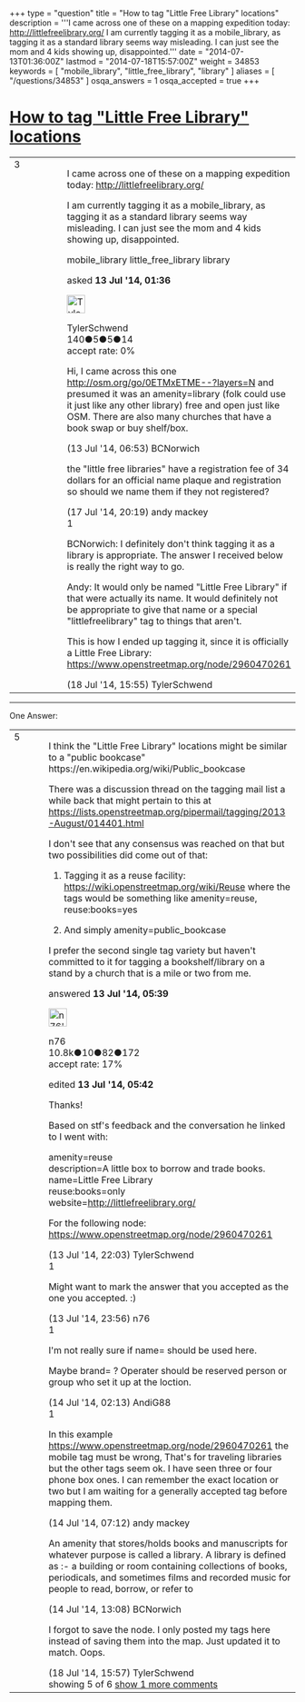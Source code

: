 +++
type = "question"
title = "How to tag &quot;Little Free Library&quot; locations"
description = '''I came across one of these on a mapping expedition today: http://littlefreelibrary.org/ I am currently tagging it as a mobile_library, as tagging it as a standard library seems way misleading. I can just see the mom and 4 kids showing up, disappointed.'''
date = "2014-07-13T01:36:00Z"
lastmod = "2014-07-18T15:57:00Z"
weight = 34853
keywords = [ "mobile_library", "little_free_library", "library" ]
aliases = [ "/questions/34853" ]
osqa_answers = 1
osqa_accepted = true
+++

<div class="headNormal">

# [How to tag "Little Free Library" locations](/questions/34853/how-to-tag-little-free-library-locations)

</div>

<div id="main-body">

<div id="askform">

<table id="question-table" style="width:100%;">
<colgroup>
<col style="width: 50%" />
<col style="width: 50%" />
</colgroup>
<tbody>
<tr>
<td style="width: 30px; vertical-align: top"><div class="vote-buttons">
<span id="post-34853-upvote" class="ajax-command post-vote up" rel="nofollow" title="I like this post (click again to cancel)"> </span>
<div id="post-34853-score" class="post-score" title="current number of votes">
3
</div>
<span id="post-34853-downvote" class="ajax-command post-vote down" rel="nofollow" title="I dont like this post (click again to cancel)"> </span> <span id="favorite-mark" class="ajax-command favorite-mark" rel="nofollow" title="mark/unmark this question as favorite (click again to cancel)"> </span>
<div id="favorite-count" class="favorite-count">
&#10;</div>
</div></td>
<td><div id="item-right">
<div class="question-body">
<p>I came across one of these on a mapping expedition today: <a href="http://littlefreelibrary.org/">http://littlefreelibrary.org/</a></p>
<p>I am currently tagging it as a mobile_library, as tagging it as a standard library seems way misleading. I can just see the mom and 4 kids showing up, disappointed.</p>
</div>
<div id="question-tags" class="tags-container tags">
<span class="post-tag tag-link-mobile_library" rel="tag" title="see questions tagged &#39;mobile_library&#39;">mobile_library</span> <span class="post-tag tag-link-little_free_library" rel="tag" title="see questions tagged &#39;little_free_library&#39;">little_free_library</span> <span class="post-tag tag-link-library" rel="tag" title="see questions tagged &#39;library&#39;">library</span>
</div>
<div id="question-controls" class="post-controls">
&#10;</div>
<div class="post-update-info-container">
<div class="post-update-info post-update-info-user">
<p>asked <strong>13 Jul '14, 01:36</strong></p>
<img src="https://secure.gravatar.com/avatar/5090467a1182e42ddceddb299e49b1c7?s=32&amp;d=identicon&amp;r=g" class="gravatar" width="32" height="32" alt="TylerSchwend&#39;s gravatar image" />
<p><span>TylerSchwend</span><br />
<span class="score" title="140 reputation points">140</span><span title="5 badges"><span class="badge1">●</span><span class="badgecount">5</span></span><span title="5 badges"><span class="silver">●</span><span class="badgecount">5</span></span><span title="14 badges"><span class="bronze">●</span><span class="badgecount">14</span></span><br />
<span class="accept_rate" title="Rate of the user&#39;s accepted answers">accept rate:</span> <span title="TylerSchwend has no accepted answers">0%</span></p>
</div>
</div>
<div id="comments-container-34853" class="comments-container">
<span id="34856"></span>
<div id="comment-34856" class="comment">
<div id="post-34856-score" class="comment-score">
&#10;</div>
<div class="comment-text">
<p>Hi, I came across this one <a href="http://osm.org/go/0ETMxETME--?layers=N">http://osm.org/go/0ETMxETME--?layers=N</a> and presumed it was an amenity=library (folk could use it just like any other library) free and open just like OSM. There are also many churches that have a book swap or buy shelf/box.</p>
</div>
<div id="comment-34856-info" class="comment-info">
<span class="comment-age">(13 Jul '14, 06:53)</span> <span class="comment-user userinfo">BCNorwich</span>
</div>
</div>
<span id="34947"></span>
<div id="comment-34947" class="comment">
<div id="post-34947-score" class="comment-score">
&#10;</div>
<div class="comment-text">
<p>the "little free libraries" have a registration fee of 34 dollars for an official name plaque and registration so should we name them if they not registered?</p>
</div>
<div id="comment-34947-info" class="comment-info">
<span class="comment-age">(17 Jul '14, 20:19)</span> <span class="comment-user userinfo">andy mackey</span>
</div>
</div>
<span id="34967"></span>
<div id="comment-34967" class="comment">
<div id="post-34967-score" class="comment-score">
1
</div>
<div class="comment-text">
<p>BCNorwich: I definitely don't think tagging it as a library is appropriate. The answer I received below is really the right way to go.</p>
<p>Andy: It would only be named "Little Free Library" if that were actually its name. It would definitely not be appropriate to give that name or a special "littlefreelibrary" tag to things that aren't.</p>
<p>This is how I ended up tagging it, since it is officially a Little Free Library: <a href="https://www.openstreetmap.org/node/2960470261">https://www.openstreetmap.org/node/2960470261</a></p>
</div>
<div id="comment-34967-info" class="comment-info">
<span class="comment-age">(18 Jul '14, 15:55)</span> <span class="comment-user userinfo">TylerSchwend</span>
</div>
</div>
</div>
<div id="comment-tools-34853" class="comment-tools">
&#10;</div>
<div class="clear">
&#10;</div>
<div id="comment-34853-form-container" class="comment-form-container">
&#10;</div>
<div class="clear">
&#10;</div>
</div></td>
</tr>
</tbody>
</table>

------------------------------------------------------------------------

<div class="tabBar">

<span id="sort-top"></span>

<div class="headQuestions">

One Answer:

</div>

</div>

<span id="34855"></span>

<div id="answer-container-34855" class="answer accepted-answer">

<table style="width:100%;">
<colgroup>
<col style="width: 50%" />
<col style="width: 50%" />
</colgroup>
<tbody>
<tr>
<td style="width: 30px; vertical-align: top"><div class="vote-buttons">
<span id="post-34855-upvote" class="ajax-command post-vote up" rel="nofollow" title="I like this post (click again to cancel)"> </span>
<div id="post-34855-score" class="post-score" title="current number of votes">
5
</div>
<span id="post-34855-downvote" class="ajax-command post-vote down" rel="nofollow" title="I dont like this post (click again to cancel)"> </span> <span class="accept-answer on" rel="nofollow" title="TylerSchwend has selected this answer as the correct answer"> </span>
</div></td>
<td><div class="item-right">
<div class="answer-body">
<p>I think the "Little Free Library" locations might be similar to a "public bookcase" https://en.wikipedia.org/wiki/Public_bookcase</p>
<p>There was a discussion thread on the tagging mail list a while back that might pertain to this at <a href="https://lists.openstreetmap.org/pipermail/tagging/2013-August/014401.html">https://lists.openstreetmap.org/pipermail/tagging/2013-August/014401.html</a></p>
<p>I don't see that any consensus was reached on that but two possibilities did come out of that:</p>
<ol>
<li><p>Tagging it as a reuse facility: <a href="https://wiki.openstreetmap.org/wiki/Reuse">https://wiki.openstreetmap.org/wiki/Reuse</a> where the tags would be something like amenity=reuse, reuse:books=yes</p></li>
<li><p>And simply amenity=public_bookcase</p></li>
</ol>
<p>I prefer the second single tag variety but haven't committed to it for tagging a bookshelf/library on a stand by a church that is a mile or two from me.</p>
</div>
<div class="answer-controls post-controls">
&#10;</div>
<div class="post-update-info-container">
<div class="post-update-info post-update-info-user">
<p>answered <strong>13 Jul '14, 05:39</strong></p>
<img src="https://secure.gravatar.com/avatar/f60af53a4eba0c21f25c22674fb4a8cc?s=32&amp;d=identicon&amp;r=g" class="gravatar" width="32" height="32" alt="n76&#39;s gravatar image" />
<p><span>n76</span><br />
<span class="score" title="10839 reputation points"><span>10.8k</span></span><span title="10 badges"><span class="badge1">●</span><span class="badgecount">10</span></span><span title="82 badges"><span class="silver">●</span><span class="badgecount">82</span></span><span title="172 badges"><span class="bronze">●</span><span class="badgecount">172</span></span><br />
<span class="accept_rate" title="Rate of the user&#39;s accepted answers">accept rate:</span> <span title="n76 has 48 accepted answers">17%</span></p>
</div>
<div class="post-update-info post-update-info-edited">
<p><span> edited <strong>13 Jul '14, 05:42</strong> </span></p>
</div>
</div>
<div id="comments-container-34855" class="comments-container">
<span id="34873"></span>
<div id="comment-34873" class="comment">
<div id="post-34873-score" class="comment-score">
&#10;</div>
<div class="comment-text">
<p>Thanks!</p>
<p>Based on stf's feedback and the conversation he linked to I went with:</p>
<p>amenity=reuse<br />
description=A little box to borrow and trade books.<br />
name=Little Free Library<br />
reuse:books=only<br />
website=<a href="http://littlefreelibrary.org/">http://littlefreelibrary.org/</a><br />
</p>
<p>For the following node: <a href="https://www.openstreetmap.org/node/2960470261">https://www.openstreetmap.org/node/2960470261</a></p>
</div>
<div id="comment-34873-info" class="comment-info">
<span class="comment-age">(13 Jul '14, 22:03)</span> <span class="comment-user userinfo">TylerSchwend</span>
</div>
</div>
<span id="34874"></span>
<div id="comment-34874" class="comment">
<div id="post-34874-score" class="comment-score">
1
</div>
<div class="comment-text">
<p>Might want to mark the answer that you accepted as the one you accepted. :)</p>
</div>
<div id="comment-34874-info" class="comment-info">
<span class="comment-age">(13 Jul '14, 23:56)</span> <span class="comment-user userinfo">n76</span>
</div>
</div>
<span id="34878"></span>
<div id="comment-34878" class="comment">
<div id="post-34878-score" class="comment-score">
1
</div>
<div class="comment-text">
<p>I'm not really sure if name= should be used here.</p>
<p>Maybe brand= ? Operater should be reserved person or group who set it up at the loction.</p>
</div>
<div id="comment-34878-info" class="comment-info">
<span class="comment-age">(14 Jul '14, 02:13)</span> <span class="comment-user userinfo">AndiG88</span>
</div>
</div>
<span id="34879"></span>
<div id="comment-34879" class="comment">
<div id="post-34879-score" class="comment-score">
1
</div>
<div class="comment-text">
<p>In this example <a href="https://www.openstreetmap.org/node/2960470261">https://www.openstreetmap.org/node/2960470261</a> the mobile tag must be wrong, That's for traveling libraries but the other tags seem ok. I have seen three or four phone box ones. I can remember the exact location or two but I am waiting for a generally accepted tag before mapping them.</p>
</div>
<div id="comment-34879-info" class="comment-info">
<span class="comment-age">(14 Jul '14, 07:12)</span> <span class="comment-user userinfo">andy mackey</span>
</div>
</div>
<span id="34886"></span>
<div id="comment-34886" class="comment">
<div id="post-34886-score" class="comment-score">
&#10;</div>
<div class="comment-text">
<p>An amenity that stores/holds books and manuscripts for whatever purpose is called a library. A library is defined as :- a building or room containing collections of books, periodicals, and sometimes films and recorded music for people to read, borrow, or refer to</p>
</div>
<div id="comment-34886-info" class="comment-info">
<span class="comment-age">(14 Jul '14, 13:08)</span> <span class="comment-user userinfo">BCNorwich</span>
</div>
</div>
<span id="34968"></span>
<div id="comment-34968" class="comment not_top_scorer">
<div id="post-34968-score" class="comment-score">
&#10;</div>
<div class="comment-text">
<p>I forgot to save the node. I only posted my tags here instead of saving them into the map. Just updated it to match. Oops.</p>
</div>
<div id="comment-34968-info" class="comment-info">
<span class="comment-age">(18 Jul '14, 15:57)</span> <span class="comment-user userinfo">TylerSchwend</span>
</div>
</div>
</div>
<div id="comment-tools-34855" class="comment-tools">
<span class="comments-showing"> showing 5 of 6 </span> <a href="#" class="show-all-comments-link">show 1 more comments</a>
</div>
<div class="clear">
&#10;</div>
<div id="comment-34855-form-container" class="comment-form-container">
&#10;</div>
<div class="clear">
&#10;</div>
</div></td>
</tr>
</tbody>
</table>

</div>

<div class="paginator-container-left">

</div>

</div>

</div>

